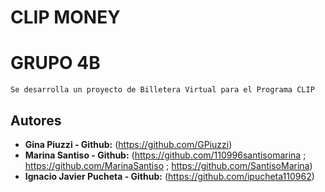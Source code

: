 
# CLIP MONEY

# GRUPO 4B
```
Se desarrolla un proyecto de Billetera Virtual para el Programa CLIP
```

## Autores

* **Gina Piuzzi - Github:** (https://github.com/GPiuzzi)
* **Marina Santiso - Github:** (https://github.com/110996santisomarina ; https://github.com/MarinaSantiso ; https://github.com/SantisoMarina)
* **Ignacio Javier Pucheta - Github:** (https://github.com/ipucheta110962)


